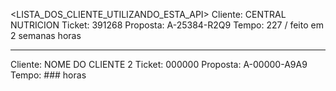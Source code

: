 <LISTA_DOS_CLIENTE_UTILIZANDO_ESTA_API>
Cliente: CENTRAL NUTRICION
Ticket: 391268
Proposta: A-25384-R2Q9
Tempo: 227 / feito em 2 semanas horas

---

Cliente: NOME DO CLIENTE 2
Ticket: 000000
Proposta: A-00000-A9A9
Tempo: ### horas
